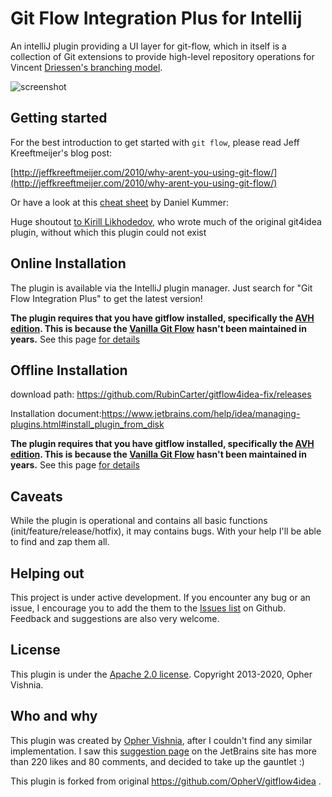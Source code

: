 # Git Flow Integration Plus for Intellij


An intelliJ plugin providing a UI layer for git-flow, which in itself is a collection of Git extensions to provide high-level repository operations for Vincent [Driessen's branching model](http://nvie.com/git-model).

![screenshot](https://github.com/RubinCarter/gitflow4idea-fix/blob/develop/docs/img/gitflow.png)

 

## Getting started

For the best introduction to get started with `git flow`, please read Jeff Kreeftmeijer's blog post:

[http://jeffkreeftmeijer.com/2010/why-arent-you-using-git-flow/](http://jeffkreeftmeijer.com/2010/why-arent-you-using-git-flow/)

Or have a look at this [cheat sheet](http://danielkummer.github.io/git-flow-cheatsheet/) by Daniel Kummer:

Huge shoutout [to Kirill Likhodedov](https://github.com/klikh), who wrote much of the original git4idea plugin, without which this plugin could not exist

## Online Installation

The plugin is available via the IntelliJ plugin manager. Just search for "Git Flow Integration Plus" to get the latest version!

**The plugin requires that you have gitflow installed, specifically the [AVH edition](https://github.com/petervanderdoes/gitflow). This is because the [Vanilla Git Flow](https://github.com/nvie/gitflow) hasn't been maintained in years.** See this page [for details](https://github.com/RubinCarter/gitflow4idea-fix/blob/develop/GITFLOW_VERSION.md)

## Offline Installation
download path: https://github.com/RubinCarter/gitflow4idea-fix/releases

Installation document:https://www.jetbrains.com/help/idea/managing-plugins.html#install_plugin_from_disk

**The plugin requires that you have gitflow installed, specifically the [AVH edition](https://github.com/petervanderdoes/gitflow). This is because the [Vanilla Git Flow](https://github.com/nvie/gitflow) hasn't been maintained in years.** See this page [for details](https://github.com/RubinCarter/gitflow4idea-fix/blob/develop/GITFLOW_VERSION.md)

## Caveats

While the plugin is operational and contains all basic functions (init/feature/release/hotfix), it may contains bugs. With your help I'll be able to find and zap them all.

## Helping out

This project is under active development.
If you encounter any bug or an issue, I encourage you to add the them to the [Issues list](https://github.com/RubinCarter/gitflow4idea-fix/issues) on Github.
Feedback and suggestions are also very welcome.

## License

This plugin is under the [Apache 2.0 license](http://www.apache.org/licenses/LICENSE-2.0.html).
Copyright 2013-2020, Opher Vishnia.

## Who and why

This plugin was created by [Opher Vishnia](http://www.opherv.com), after I couldn't find any similar implementation.
I saw this [suggestion page](http://youtrack.jetbrains.com/issue/IDEA-65491) on the JetBrains site has more than 220 likes and 80 comments, and decided to take up the gauntlet :)

This plugin is forked from original https://github.com/OpherV/gitflow4idea .

